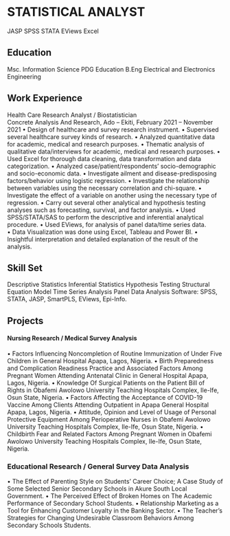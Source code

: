 # STATISTICAL ANALYST
JASP
SPSS
STATA
EViews
Excel

## Education
Msc. Information Science
PDG Education
B.Eng Electrical and Electronics Engineering 

## Work Experience 
Health Care Research Analyst / Biostatistician  
Concrete Analysis And Research, Ado – Ekiti,  		       February 2021 – November 2021 
• Design of healthcare and survey research instrument.
• Supervised several healthcare survey kinds of research. 
• Analyzed quantitative data for academic, medical and research purposes. 
• Thematic analysis of qualitative data/interviews for academic, medical and research purposes. 
• Used Excel for thorough data cleaning, data transformation and data categorization. 
• Analyzed case/patient/respondents’ socio-demographic and socio-economic data. 
• Investigate ailment and disease-predisposing factors/behavior using logistic regression. 
• Investigate the relationship between variables using the necessary correlation and chi-square. 
• Investigate the effect of a variable on another using the necessary type of regression. 
• Carry out several other analytical and hypothesis testing analyses such as forecasting, survival, and factor analysis. 
• Used SPSS/STATA/SAS to perform the descriptive and inferential analytical procedure. 
• Used EViews, for analysis of panel data/time series data.  
• Data Visualization was done using Excel, Tableau and Power BI. 
• Insightful interpretation and detailed explanation of the result of the analysis. 


## Skill Set
Descriptive Statistics 
Inferential Statistics 
Hypothesis Testing 
Structural Equation Model
Time Series Analysis
Panel Data Analysis 
Software: SPSS, STATA, JASP, SmartPLS, EViews, Epi-Info. 

## Projects  
#### Nursing Research / Medical Survey Analysis 
•	Factors Influencing Noncompletion of Routine Immunization of Under Five Children in General Hospital Apapa, Lagos, Nigeria.
•	Birth Preparedness and Complication Readiness Practice and Associated Factors Among Pregnant Women Attending Antenatal Clinic in General Hospital Apapa, Lagos, Nigeria.
•	Knowledge Of Surgical Patients on the Patient Bill of Rights in Obafemi Awolowo University Teaching Hospitals Complex, Ile-Ife, Osun State, Nigeria. 
•	Factors Affecting the Acceptance of COVID-19 Vaccine Among Clients Attending Outpatient in Apapa General Hospital Apapa, Lagos, Nigeria. 
•	Attitude, Opinion and Level of Usage of Personal Protective Equipment Among Perioperative Nurses in Obafemi Awolowo University Teaching Hospitals Complex, Ile-Ife, Osun State, Nigeria. 
•	Childbirth Fear and Related Factors Among Pregnant Women in Obafemi Awolowo University Teaching Hospitals Complex, Ile-Ife, Osun State, Nigeria.  
### Educational Research / General Survey Data Analysis  
•	The Effect of Parenting Style on Students’ Career Choice; A Case Study of Some Selected Senior Secondary Schools in Akure South Local Government. 
•	The Perceived Effect of Broken Homes on The Academic Performance of Secondary School Students. 
•	Relationship Marketing as a Tool for Enhancing Customer Loyalty in the Banking Sector. 
•	The Teacher’s Strategies for Changing Undesirable Classroom Behaviors Among Secondary Schools Students.   


